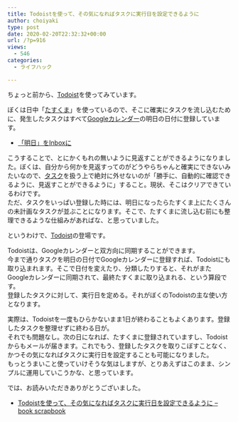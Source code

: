 ```yaml
---
title: Todoistを使って、その気になればタスクに実行日を設定できるように
author: choiyaki
type: post
date: 2020-02-20T22:32:32+00:00
url: /?p=916
views:
  - 546
categories:
  - ライフハック

---
```

ちょっと前から、[Todoist][1]を使ってみています。

ぼくは日中「[たすくま][2]」を使っているので、そこに確実にタスクを流し込むために、発生したタスクはすべて[Googleカレンダー][3]の明日の日付に登録しています。

  * [「明日」をInboxに][4]

こうすることで、とにかくもれの無いように見返すことができるようになりました。ぼくは、自分から何かを見返すってのがどうやらちゃんと確実にできないみたいなので、[タスク][5]を扱う上で絶対に外せないのが「勝手に、自動的に確認できるように、見返すことができるように」すること。現状、そこはクリアできているわけです。  
ただ、タスクをいっぱい登録した時には、明日になったらたすくま上にたくさんの未計画なタスクが並ぶことになります。そこで、たすくまに流し込む前にも整理できるような仕組みがあればな、と思っていました。

というわけで、[Todoist][1]の登場です。

Todoistは、Googleカレンダーと双方向に同期することができます。  
今まで通りタスクを明日の日付でGoogleカレンダーに登録すれば、Todoistにも取り込まれます。そこで日付を変えたり、分類したりすると、それがまたGoogleカレンダーに同期されて、最終たすくまに取り込まれる、という算段です。  
登録したタスクに対して、実行日を定める。それがぼくのTodoistの主な使い方となります。

実際は、Todoistを一度もひらかないまま1日が終わることもよくあります。登録したタスクを整理せずに終わる日が。  
それでも問題なし。次の日になれば、たすくまに登録されていますし、Todoistからもメールが届きます。これでもう、登録したタスクを取りこぼすことなく、かつその気になればタスクに実行日を設定することも可能になりました。  
もっとうまいこと使っていけそうな気はしますが、とりあえずはこのまま、シンプルに運用していこうかな、と思っています。

では、お読みいただきありがとうございました。

  * [Todoistを使って、その気になればタスクに実行日を設定できるように &#8211; book scrapbook][6]

 [1]: https://scrapbox.io/choiyaki-hondana/Todoist
 [2]: https://scrapbox.io/choiyaki-hondana/%E3%81%9F%E3%81%99%E3%81%8F%E3%81%BE
 [3]: https://scrapbox.io/choiyaki-hondana/Google%E3%82%AB%E3%83%AC%E3%83%B3%E3%83%80%E3%83%BC
 [4]: https://choiyaki.com/?p=609
 [5]: https://scrapbox.io/choiyaki-hondana/%E3%82%BF%E3%82%B9%E3%82%AF
 [6]: https://scrapbox.io/choiyaki-hondana/Todoist%E3%82%92%E4%BD%BF%E3%81%A3%E3%81%A6%E3%80%81%E3%81%9D%E3%81%AE%E6%B0%97%E3%81%AB%E3%81%AA%E3%82%8C%E3%81%B0%E3%82%BF%E3%82%B9%E3%82%AF%E3%81%AB%E5%AE%9F%E8%A1%8C%E6%97%A5%E3%82%92%E8%A8%AD%E5%AE%9A%E3%81%A7%E3%81%8D%E3%82%8B%E3%82%88%E3%81%86%E3%81%AB